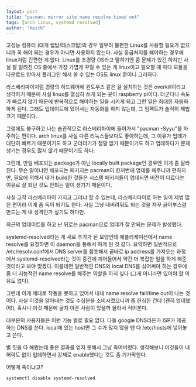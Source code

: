 ```yaml
---
layout: post
title: "pacman: mirror site name resolve timed out"
tags: [arch linux, systemd resolved]
author: "Keith"
---
```


고성능 컴퓨터 (대개 랩탑/데스크탑)의 경우 일부러 불편한 Linux를 사용할 필요가 없으니까 꼭 해야 되는 경우가 아니면 사용하지 않는다. 사실 응급처지를 해야하는 경우에 linux처럼 간편한 게 없다. Linux를 초경량 OS라고 말하기엔 좀 문제가 있긴 하지만 사실 잘 알려진 OS 중에서 가장 가볍게 꾸릴 수 있는 게 linux이고 필요할 때 마다 모듈을 다운로드 받아서 플러그인 해서 쓸 수 있는 OS도 linux 뿐이니 그러하다. 

라스베리파이처럼 경량의 하드웨어에 윈도우즈 같은 걸 설치하는 것은 overkill이라고 생각하기 때문에 사실 linux를 열심히 쓰게 되는 곳이 raspberry pi이다. 더군다나 속도가 빠르지 않기 때문에 반복적으로 해야하는 일을 시키게 되고 그런 일은 최대한 자동화하게 된다. 그래도 업데이트에 있어서는 자동화를 하지 않는데, 그 임팩트가 솔직히 제법 크기 때문이다. 

그럼에도 불구하고 나는 습관적으로 라스베리파이에 들어가서 "pacman -Syyu"를 자주하는 편이다. arch linux를 사실 다른 리눅스들보다도 좋아하는데, 그 이유가 업데가 대단히 빠르기 때문이기도 하고 군더더기가 정말 없기 때문이기도 하고 업데하다가 문제 생기는 경우도 많지 않기 때문이기도 하다.

그런데, 만일 배포되는 package가 아닌 locally built package인 경우엔 이게 좀 달라진다. 무슨 말이냐면 배포되는 패키지는 pacman이 한꺼번에 업데를 해주니까 편하지만, 필요에 의해서 내가 build한 것들은 시스템 패키지들이 업데되면 버전이 다르다는 이유로 잘 되던 것도 안되는 일이 생기기 때문이다.

사실 고작 라스베리파이 가지고 그러냐 할 수 있는데, 라스베리파이로 하는 일이 제법 많은 편이라 이게 좀 독이 되기도 한다. 사실 그냥 내버려둬도 되는 것을 자꾸 긁어부스럼 만드는 게 내 성격인가 싶기도 하다만.

최근의 업데이트를 하고 난 뒤로는 pacman으로 업데가 잘 안되는 문제가 발생했다.

systemd-resolved라는 게 새로 추가가 된 모양인데 애플리케이션에서 name resolve를 요청하면 이 daemon을 통해서 하게 된 것 같다. 요약하면 일반적으로 /etc/resolv.conf에서 DNS server를 참조해서 곧바로 ip address를 가져오는 과정에서 systemd-resolved라는 것이 중간에 끼어들어서 약간 더 복잡한 일을 하게 해준 것이라고 봐야 맞겠다. 이를테면 일반적인 DNS와 local DNS를 섞어써야 하는 경우에 좀 더 지능적인 name resolve를 해주는 역할을 하지 싶다 (그게 아니라면 있어야 할 이유도 없다).

그런데 이게 제대로 작동을 못하고 있어서 내내 name resolve fail/time out이 나는 것이다. 사실 이것을 알아내는 것도 수십분을 소비시켰으니까 좀 한심한 건데 (괜히 업데했어!), 혹시나 이것 때문에 골치 아픈 사람이 있을까 몰라서 적어본다.

대부분의 사용자들은 이런 기능 별로 필요 없다. 다들 google DNS라든가 ISP가 제공하는 DNS를 쓴다. local에 있는 host면 그 수가 많지 않을 땐 다 /etc/hosts에 넣어놓고 쓴다. 

별 짓을 다 해봤는데 좋은 결과를 얻지 못해서 그냥 죽여버렸다. 생각해보니 이것들이 내 허락도 없이 업데하면서 강제로 enable했다는 것도 좀 기가막힌다.

어떻게 죽이냐고?

```
systemctl disable systemd-resolved
```